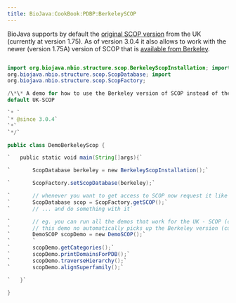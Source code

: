 ```yaml
---
title: BioJava:CookBook:PDBP:BerkeleySCOP
---
```


BioJava supports by default the [original SCOP
version](http://scop.mrc-lmb.cam.ac.uk/scop/) from the UK (currently at
version 1.75). As of version 3.0.4 it also allows to work with the newer
(version 1.75A) version of SCOP that is [available from
Berkeley](http://scop.berkeley.edu/).

```java

import org.biojava.nbio.structure.scop.BerkeleyScopInstallation; import
org.biojava.nbio.structure.scop.ScopDatabase; import
org.biojava.nbio.structure.scop.ScopFactory;

/\*\* A demo for how to use the Berkeley version of SCOP instead of the
default UK-SCOP

`* `  
`* @since 3.0.4`  
`*`  
`*/`

public class DemoBerkeleyScop {

`   public static void main(String[]args){`

`       ScopDatabase berkeley = new BerkeleyScopInstallation();`

`       ScopFactory.setScopDatabase(berkeley);`

`       // whenever you want to get access to SCOP now request it like this:`  
`       ScopDatabase scop = ScopFactory.getSCOP();`  
`       // ... and do something with it`

`       // eg. you can run all the demos that work for the UK - SCOP (currently at version 1.75) `  
`       // this demo no automatically picks up the Berkeley version (currently 1.75A)`  
`       DemoSCOP scopDemo = new DemoSCOP();`  
`       `  
`       scopDemo.getCategories();`  
`       scopDemo.printDomainsForPDB();`  
`       scopDemo.traverseHierarchy();`  
`       scopDemo.alignSuperfamily();`

`   }`

}

